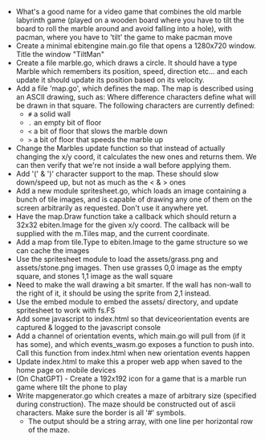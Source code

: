 - What's a good name for a video game that combines the old marble labyrinth game (played on a wooden board where you have to tilt the board to roll the marble around and avoid falling into a hole), with pacman, where you have to 'tilt' the game to make pacman move
- Create a minimal ebitengine main.go file that opens a 1280x720 window. Title the window "TiltMan"
- Create a file marble.go, which draws a circle. It should have a type Marble which remembers its position, speed, direction etc... and each update it should update its position based on its velocity.
- Add a file 'map.go', which defines the map. The map is described using an ASCII drawing, such as:
  Where difference characters define what will be drawn in that square. The following characters are currently defined:
  - `#` a solid wall
  - `.` an empty bit of floor
  - `<` a bit of floor that slows the marble down
  - `>` a bit of floor that speeds the marble up
- Change the Marbles update function so that instead of actually changing the x/y coord, it calculates the new ones and returns them. We can then verify that we're not inside a wall before applying them.
- Add '(' & ')' character support to the map. These should slow down/speed up, but not as much as the < & > ones
- Add a new module spritesheet.go, which loads an image containing a bunch of tile images, and is capable of drawing any one of them on the screen arbitrarily as requested. Don't use it anywhere yet.
- Have the map.Draw function take a callback which should return a 32x32 ebiten.Image for the given x/y coord. The callback will be supplied with the m.Tiles map, and the current coordinate.
- Add a map from tile.Type to ebiten.Image to the game structure so we can cache the images
- Use the spritesheet module to load the assets/grass.png and assets/stone.png images. Then use grasses 0,0 image as the empty square, and stones 1,1 image as the wall square
- Need to make the wall drawing a bit smarter. If the wall has non-wall to the right of it, it should be using the sprite from 2,1 instead.
- Use the embed module to embed the assets/ directory, and update spritesheet to work with fs.FS
- Add some javascript to index.html so that deviceorientation events are captured & logged to the javascript console
- Add a channel of orientation events, which main.go will pull from (if it has some), and which events_wasm.go exposes a function to push into. Call this function from index.html when new orientation events happen
- Update index.html to make this a proper web app when saved to the home page on mobile devices
- (On ChatGPT) - Create a 192x192 icon for a game that is a marble run game where tilt the phone to play
- Write mapgenerator.go which creates a maze of arbitrary size (specified during construction). The maze should be constructed out of ascii characters. Make sure the border is all '#' symbols.
  - The output should be a string array, with one line per horizontal row of the maze.